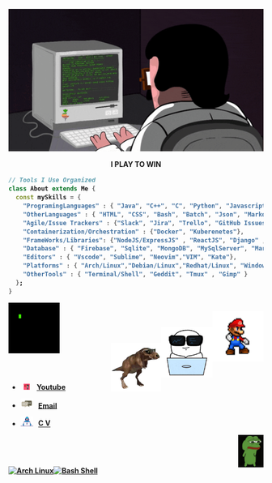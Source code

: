<div align="center" width="50">

<img src="https://github.com/iNightjar/iNightjar/blob/master/images/coderman.gif?raw=true" href="https://github.com/iNightjar" alt="CoDiNg RocKs"  width="550"/><br> 
  
<!-- <img alt="INIGHTJAR" src="https://github.com/iNightjar/iNightjar/blob/master/images/people.gif" width="25" /> -->
<p><strong>I PLAY TO WIN</p>
</div>

<div align="left" width="50">

```dart
// Tools I Use Organized
class About extends Me { 
  const mySkills = {  
    "ProgramingLanguages" : { "Java", "C++", "C", "Python", "Javascript" },
    "OtherLanguages" : { "HTML", "CSS", "Bash", "Batch", "Json", "Markdown" },
    "Agile/Issue Trackers" : {"Slack", "Jira", "Trello", "GitHub Issues"},
    "Containerization/Orchestration" : {"Docker", "Kuberenetes"},
    "FrameWorks/Libraries": {"NodeJS/ExpressJS" , "ReactJS", "Django" , "Flask" },
    "Database" : { "Firebase", "Sqlite", "MongoDB", "MySqlServer", "MariaDB" },
    "Editors" : { "Vscode", "Sublime", "Neovim","VIM", "Kate"},
    "Platforms" : { "Arch/Linux","Debian/Linux","Redhat/Linux", "Windows" },
    "OtherTools" : { "Terminal/Shell", "Geddit", "Tmux" , "Gimp" }
  };
}
```

 <img width="20%" align="left" alt="Github Image" src="https://github.com/iNightjar/iNightjar/blob/master/images/code-coding.gif?raw=true" /><br>
<img width="20%" align="right" alt="Mario Image" src="https://github.com/iNightjar/iNightjar/blob/master/images/mario.gif?raw=true" /><br>

<img width="20%" align="right" alt="Mario Image" src="https://github.com/iNightjar/iNightjar/blob/master/images/programmers-go-internet.gif?raw=true" /><br>
<!-- - <img src="https://github.com/iNightjar/iNightjar/blob/master/images/hyperkitty.gif?raw=true" width="20" />&nbsp;&nbsp;&nbsp; Latest Projects **[Bank System](https://github.com/iNightjar/Bank-System)** | **[Bash Scripts](https://github.com/iNightjar/Bash-Scripts)** -->
<img width="20%" align="right" alt="Github Image" src="https://github.com/iNightjar/iNightjar/blob/master/images/dinosaur-dancing-dino.gif?raw=true" /><br>

<br>
<br>


<!-- <img width="10%" align="right" alt="Github Image" src="https://github.com/iNightjar/iNightjar/blob/master/images/catCoding.gif?raw=true" /><br> -->

<!-- - <img src="https://github.com/iNightjar/iNightjar/blob/master/images/letterbox.gif?raw=true" width="25" /> &nbsp; Find Me On Twitter: **[ iNightjar](https://twitter.com/iNightjar)**.<br> -->

<!-- - &nbsp;&nbsp;<img src="https://github.com/iNightjar/iNightjar/blob/master/images/lightning.gif?raw=true" width="12" />&nbsp;&nbsp;&nbsp;&nbsp;Preview My CV:**[ Muhamed Medhat CV](https://drive.google.com/file/d/1s4CyIbBK5LWQ9bvNwZNuTIKn8mysXxG7/view?usp=sharing)**.<br> -->

- &nbsp;&nbsp;<img src="https://github.com/iNightjar/iNightjar/blob/master/images/youtubeGif.gif?raw=true" width="12" />&nbsp;&nbsp;&nbsp;&nbsp;**[Youtube](https://www.youtube.com/channel/UCO4TqxRIyuktSY9NuwCRdLA)**

- <img src="https://github.com/iNightjar/iNightjar/blob/master/images/message.gif?raw=true" width="25" />&nbsp;&nbsp; **[Email](mailto:mohamedmedhateltlawy@gmail.com)** 

-  <img alt="GIF" src="https://github.com/iNightjar/iNightjar/blob/master/images/Developer.gif" width="25" /> &nbsp; **[C V](https://drive.google.com/file/d/1s4CyIbBK5LWQ9bvNwZNuTIKn8mysXxG7/view)**

<img width="10%" align="right" alt="Github Image" src="https://github.com/iNightjar/iNightjar/blob/master/images/pepe-frog.gif?raw=true" /><br>

<br>
<!-- Skills ( Languages & Tools ) -->

[![Arch Linux](https://img.shields.io/badge/OS-Linux-05122A?style=plastic&logo=Linux&color=informational)](https://archlinux.org/)[![Bash Shell](https://img.shields.io/badge/Shell-Bash-informational?style=flat&logo=gnu-bash&color=informational)](https://www.gnu.org/software/bash/)
<!-- [![Git](https://img.shields.io/badge/git-Git-05122A?style=plastic&logo=git&color=informational)](https://git-scm.com/)
[![GitHub](https://img.shields.io/badge/tool-GitHub-05122A?style=plastic&logo=github&&color=informational)](https://github.com/)
[![GitLab](https://img.shields.io/badge/tool-GitLab-05122A?style=plastic&logo=gitlab&&color=informational)](https://gitlab.com/)
[![bash](https://img.shields.io/badge/Shell-Bash-informational?style=flat&logo=gnu-bash&color=informational)](https://www.gnu.org/software/bash/)
[![powerShell](https://img.shields.io/badge/Shell-powerShell-05122A?style=plastic&logo=powerShell&color=informational)](https://docs.microsoft.com/en-us/powershell/)
[![Visual Studio Code](https://img.shields.io/badge/tool-Visual%20Studio%20Code-05122A?style=plastic&logo=visual-studio-code&color=informational)](https://code.visualstudio.com/)
[![packetTracer](https://img.shields.io/badge/Cisco-packetTracer-05122A?style=plastic&logo=cisco&color=informational)](https://www.netacad.com/)
[![windows](https://img.shields.io/badge/OS-windows-05122A?style=plastic&logo=windows&logoColor=informational&color=informational)](https://www.microsoft.com/en-us/windows)
[![vm-ware](https://img.shields.io/badge/VM-vmware-05122A?style=plastic&logo=vmware&color=informational)](https://www.vmware.com/mena.html)
[![virtual-Box](https://img.shields.io/badge/VM-virtual%20Box-05122A?style=plastic&logo=virtualBox&color=informational)](https://www.virtualbox.org/)
[![qemu](https://img.shields.io/badge/VM-qemu-05122A?style=plastic&logo=qemu&color=informational)](https://www.qemu.org/)
[![Git](https://img.shields.io/badge/git-Git-05122A?style=plastic&logo=git&color=informational)](https://git-scm.com/)
[![GitHub](https://img.shields.io/badge/tool-GitHub-05122A?style=plastic&logo=github&&color=informational)](https://github.com/)
[![GitLab](https://img.shields.io/badge/tool-GitLab-05122A?style=plastic&logo=gitlab&&color=informational)](https://gitlab.com/)
[![wireshark](https://img.shields.io/badge/Networking-wireshark-05122A?style=plastic&logo=wireshark&color=informational)](https://www.wireshark.org/)
[![metasploitable](https://img.shields.io/badge/HackingTools-metasploitable-05122A?style=plastic&logo=metasploitable&color=informational)](https://sourceforge.net/projects/metasploitable/files/Metasploitable2/)
[![Java](https://img.shields.io/badge/language-Java-05122A?style=plastic&logo=Java&color=informational)](https://www.java.com/en/)
[![C++](https://img.shields.io/badge/language-C++-05122A?style=plastic&logo=c%2B%2B&color=informational)](https://www.cprogramming.com/)
[![C](https://img.shields.io/badge/language-C-05122A?style=plastic&logo=c&color=informational)](https://www.cprogramming.com/)
[![Python](https://img.shields.io/badge/language-Python-05122A?style=plastic&logo=python&color=informational)](https://www.python.org/)
[![Markdown](https://img.shields.io/badge/language-Markdown-05122A?style=plastic&logo=markdown&color=informational)](https://www.markdownguide.org/)
[![Containers](https://img.shields.io/badge/Containers-Docker-05122A?style=plastic&logo=docker&color=informational)](https://www.docker.com/)
[![Containers](https://img.shields.io/badge/Containers-podman-05122A?style=plastic&logo=podman&color=informational)](https://podman.io/)
[![GNS3](https://img.shields.io/badge/Networking-GNS3-05122A?style=plastic&logo=gns&color=informational)](https://www.gns3.com/)  -->

<!-- Skills ( Languages & Tools ) -->

</div>
<!-- 
<hr></hr>
<div align="center" width="50">
<img src="https://github.com/iNightjar/iNightjar/blob/master/images/dino_rounded.gif?raw=true" href="https://github.com/iNightjar" /><br> 
</div> -->

